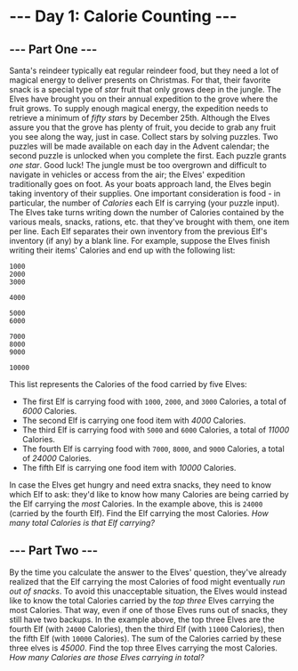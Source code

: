 # --- Day 1: Calorie Counting ---

## --- Part One ---
Santa's reindeer typically eat regular reindeer food, but they need a lot of magical energy to deliver presents on Christmas. For that, their favorite snack is a special type of *star* fruit that only grows deep in the jungle. The Elves have brought you on their annual expedition to the grove where the fruit grows.
To supply enough magical energy, the expedition needs to retrieve a minimum of *fifty stars* by December 25th. Although the Elves assure you that the grove has plenty of fruit, you decide to grab any fruit you see along the way, just in case.
Collect stars by solving puzzles.  Two puzzles will be made available on each day in the Advent calendar; the second puzzle is unlocked when you complete the first.  Each puzzle grants *one star*. Good luck!
The jungle must be too overgrown and difficult to navigate in vehicles or access from the air; the Elves' expedition traditionally goes on foot. As your boats approach land, the Elves begin taking inventory of their supplies. One important consideration is food - in particular, the number of *Calories* each Elf is carrying (your puzzle input).
The Elves take turns writing down the number of Calories contained by the various meals, snacks, rations, etc. that they've brought with them, one item per line. Each Elf separates their own inventory from the previous Elf's inventory (if any) by a blank line.
For example, suppose the Elves finish writing their items' Calories and end up with the following list:

    1000
    2000
    3000

    4000

    5000
    6000

    7000
    8000
    9000

    10000

This list represents the Calories of the food carried by five Elves:

 - The first Elf is carrying food with `1000`, `2000`, and `3000` Calories, a total of *6000* Calories.
 - The second Elf is carrying one food item with *4000* Calories.
 - The third Elf is carrying food with `5000` and `6000` Calories, a total of *11000* Calories.
 - The fourth Elf is carrying food with `7000`, `8000`, and `9000` Calories, a total of *24000* Calories.
 - The fifth Elf is carrying one food item with *10000* Calories.

In case the Elves get hungry and need extra snacks, they need to know which Elf to ask: they'd like to know how many Calories are being carried by the Elf carrying the *most* Calories. In the example above, this is `24000` (carried by the fourth Elf).
Find the Elf carrying the most Calories. *How many total Calories is that Elf carrying?*


## --- Part Two ---
By the time you calculate the answer to the Elves' question, they've already realized that the Elf carrying the most Calories of food might eventually *run out of snacks*.
To avoid this unacceptable situation, the Elves would instead like to know the total Calories carried by the *top three* Elves carrying the most Calories. That way, even if one of those Elves runs out of snacks, they still have two backups.
In the example above, the top three Elves are the fourth Elf (with `24000` Calories), then the third Elf (with `11000` Calories), then the fifth Elf (with `10000` Calories). The sum of the Calories carried by these three elves is *45000*.
Find the top three Elves carrying the most Calories. *How many Calories are those Elves carrying in total?*
